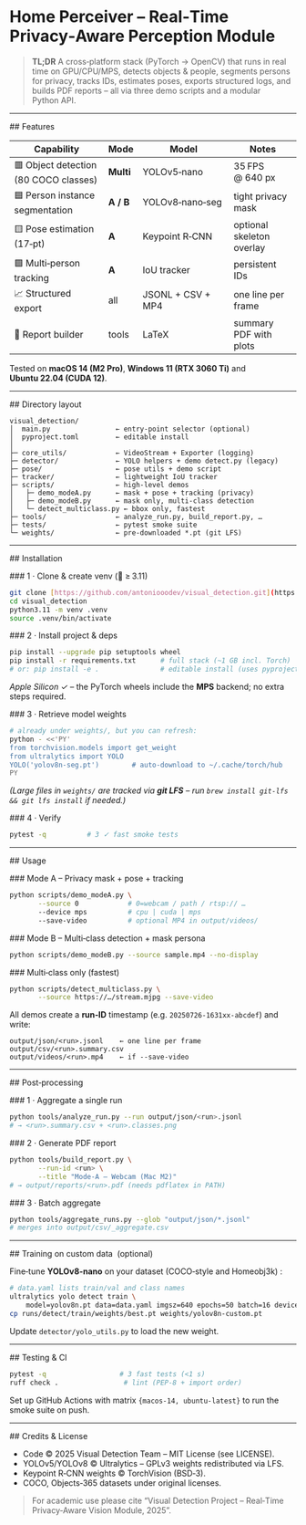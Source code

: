# Home Perceiver – Real‑Time Privacy‑Aware Perception Module

> **TL;DR** A cross‑platform stack (PyTorch → OpenCV) that runs
> in real time on GPU/CPU/MPS, detects objects & people, segments persons for
> privacy, tracks IDs, estimates poses, exports structured logs, and builds
> PDF reports – all via three demo scripts and a modular Python API.

---

\## Features

| Capability                            | Mode      | Model             | Notes                     |
| ------------------------------------- | --------- | ----------------- | ------------------------- |
| 🟥 Object detection (80 COCO classes) | **Multi** | YOLOv5‑nano       | 35 FPS @ 640 px           |
| 🟦 Person instance segmentation       | **A / B** | YOLOv8‑nano‑seg   | tight privacy mask        |
| 🟨 Pose estimation (17‑pt)            | **A**     | Keypoint R‑CNN    | optional skeleton overlay |
| 🟩 Multi‑person tracking              | **A**     | IoU tracker       | persistent IDs            |
| 📈 Structured export                  | all       | JSONL + CSV + MP4 | one line per frame        |
| 📄 Report builder                     | tools     | LaTeX             | summary PDF with plots    |

Tested on **macOS 14 (M2 Pro)**, **Windows 11 (RTX 3060 Ti)** and **Ubuntu 22.04
(CUDA 12)**.

---

\## Directory layout

```text
visual_detection/
│  main.py                ← entry‑point selector (optional)
│  pyproject.toml         ← editable install
│
├─ core_utils/            ← VideoStream + Exporter (logging)
├─ detector/              ← YOLO helpers + demo detect.py (legacy)
├─ pose/                  ← pose utils + demo script
├─ tracker/               ← lightweight IoU tracker
├─ scripts/               ← high‑level demos
│   ├─ demo_modeA.py      ← mask + pose + tracking (privacy)
│   ├─ demo_modeB.py      ← mask only, multi‑class detection
│   └─ detect_multiclass.py ← bbox only, fastest
├─ tools/                 ← analyze_run.py, build_report.py, …
├─ tests/                 ← pytest smoke suite
└─ weights/               ← pre‑downloaded *.pt (git LFS)
```

---

\## Installation

\### 1 · Clone & create venv (🐍 ≥ 3.11)

```bash
git clone [https://github.com/antoniooodev/visual_detection.git](https://github.com/antoniooodev/Home_Perceiver.git)
cd visual_detection
python3.11 -m venv .venv
source .venv/bin/activate
```

\### 2 · Install project & deps

```bash
pip install --upgrade pip setuptools wheel
pip install -r requirements.txt      # full stack (~1 GB incl. Torch)
# or: pip install -e .               # editable install (uses pyproject)
```

*Apple Silicon ✓* – the PyTorch wheels include the **MPS** backend; no extra
steps required.

\### 3 · Retrieve model weights

```bash
# already under weights/, but you can refresh:
python - <<'PY'
from torchvision.models import get_weight
from ultralytics import YOLO
YOLO('yolov8n-seg.pt')        # auto‑download to ~/.cache/torch/hub
PY
```

_(Large files in `weights/` are tracked via **git LFS** – run
`brew install git‑lfs && git lfs install` if needed.)_

\### 4 · Verify

```bash
pytest -q          # 3 ✓ fast smoke tests
```

---

\## Usage

\### Mode A – Privacy mask + pose + tracking

```bash
python scripts/demo_modeA.py \
       --source 0            # 0=webcam / path / rtsp:// …
       --device mps          # cpu | cuda | mps
       --save-video          # optional MP4 in output/videos/
```

\### Mode B – Multi‑class detection + mask persona

```bash
python scripts/demo_modeB.py --source sample.mp4 --no-display
```

\### Multi‑class only (fastest)

```bash
python scripts/detect_multiclass.py \
       --source https://…/stream.mjpg --save-video
```

All demos create a **run‑ID** timestamp (e.g. `20250726‑1631xx‑abcdef`) and
write:

```
output/json/<run>.jsonl    ← one line per frame
output/csv/<run>.summary.csv
output/videos/<run>.mp4    ← if --save-video
```

---

\## Post‑processing

\### 1 · Aggregate a single run

```bash
python tools/analyze_run.py --run output/json/<run>.jsonl
# → <run>.summary.csv + <run>.classes.png
```

\### 2 · Generate PDF report

```bash
python tools/build_report.py \
       --run-id <run> \
       --title "Mode‑A – Webcam (Mac M2)"
# → output/reports/<run>.pdf (needs pdflatex in PATH)
```

\### 3 · Batch aggregate

```bash
python tools/aggregate_runs.py --glob "output/json/*.jsonl"
# merges into output/csv/_aggregate.csv
```

---

\## Training on custom data  (optional)

Fine‑tune **YOLOv8‑nano** on your dataset (COCO‑style and Homeobj3k) :

```bash
# data.yaml lists train/val and class names
ultralytics yolo detect train \
    model=yolov8n.pt data=data.yaml imgsz=640 epochs=50 batch=16 device=mps
cp runs/detect/train/weights/best.pt weights/yolov8n-custom.pt
```

Update `detector/yolo_utils.py` to load the new weight.

---

\## Testing & CI

```bash
pytest -q                  # 3 fast tests (<1 s)
ruff check .                # lint (PEP‑8 + import order)
```

Set up GitHub Actions with matrix `{macos‑14, ubuntu‑latest}` to run the
smoke suite on push.

---

\## Credits & License

- Code © 2025 Visual Detection Team – MIT License (see LICENSE).<br>
- YOLOv5/YOLOv8 © Ultralytics – GPLv3 weights redistributed via LFS.<br>
- Keypoint R‑CNN weights © TorchVision (BSD‑3).<br>
- COCO, Objects‑365 datasets under original licenses.

> For academic use please cite “Visual Detection Project – Real‑Time
> Privacy‑Aware Vision Module, 2025”.
